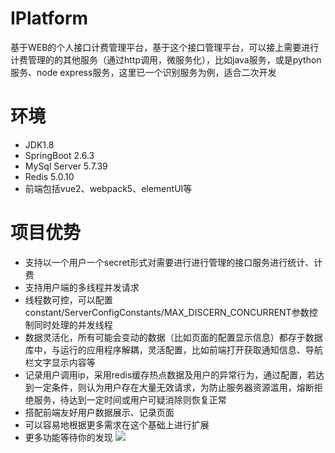 # IPlatform
基于WEB的个人接口计费管理平台，基于这个接口管理平台，可以接上需要进行计费管理的的其他服务（通过http调用，微服务化），比如java服务，或是python服务、node express服务，这里已一个识别服务为例，适合二次开发
# 环境
* JDK1.8
* SpringBoot 2.6.3
* MySql Server 5.7.39
* Redis 5.0.10
* 前端包括vue2、webpack5、elementUI等
# 项目优势
* 支持以一个用户一个secret形式对需要进行进行管理的接口服务进行统计、计费
* 支持用户端的多线程并发请求
* 线程数可控，可以配置constant/ServerConfigConstants/MAX_DISCERN_CONCURRENT参数控制同时处理的并发线程
* 数据灵活化，所有可能会变动的数据（比如页面的配置显示信息）都存于数据库中，与运行的应用程序解耦，灵活配置，比如前端打开获取通知信息、导航栏文字显示内容等
* 记录用户调用ip，采用redis缓存热点数据及用户的异常行为，通过配置，若达到一定条件，则认为用户存在大量无效请求，为防止服务器资源滥用，熔断拒绝服务，待达到一定时间或用户可疑消除则恢复正常
* 搭配前端友好用户数据展示、记录页面
* 可以容易地根据更多需求在这个基础上进行扩展
* 更多功能等待你的发现
![](https://tg0003.github.io/2022/10/03/%E8%AE%B0%E4%B8%80%E6%AC%A1%E5%9F%BA%E4%BA%8ESpring-Cloud%E7%9A%84%E5%88%86%E5%B8%83%E5%BC%8F%E4%BA%8B%E5%8A%A1%E8%A7%A3%E5%86%B3%E6%96%B9%E6%A1%88Seata%E7%9A%84%E6%95%B4%E5%90%88%E8%BF%87%E7%A8%8B/show.png)
